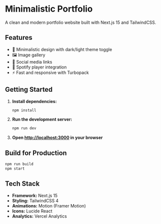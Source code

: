 # Minimalistic Portfolio

A clean and modern portfolio website built with Next.js 15 and TailwindCSS.

## Features

- 🎨 Minimalistic design with dark/light theme toggle
- 🖼️ Image gallery
- 🔗 Social media links
- 🎵 Spotify player integration
- ⚡ Fast and responsive with Turbopack

## Getting Started

1. **Install dependencies:**
   ```bash
   npm install
   ```

2. **Run the development server:**
   ```bash
   npm run dev
   ```

3. **Open [http://localhost:3000](http://localhost:3000) in your browser**

## Build for Production

```bash
npm run build
npm start
```

## Tech Stack

- **Framework:** Next.js 15
- **Styling:** TailwindCSS 4
- **Animations:** Motion (Framer Motion)
- **Icons:** Lucide React
- **Analytics:** Vercel Analytics

